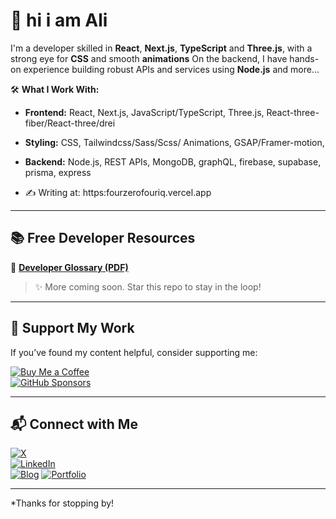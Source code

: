 # 👋 hi i am Ali

I'm a developer skilled in **React**, **Next.js**, **TypeScript** and **Three.js**, with a strong eye for **CSS** and smooth **animations** 
On the backend, I have hands-on experience building robust APIs and services using **Node.js** and more...

🛠️ **What I Work With:**
- **Frontend:** React, Next.js, JavaScript/TypeScript, Three.js,  React-three-fiber/React-three/drei
- **Styling:** CSS, Tailwindcss/Sass/Scss/ Animations, GSAP/Framer-motion,
- **Backend:** Node.js, REST APIs, MongoDB, graphQL, firebase, supabase, prisma, express
  
- ✍️ Writing at: https:fourzerofouriq.vercel.app


---

## 📚 Free Developer Resources


📘 **[Developer Glossary (PDF)](https://github.com/alimomtaznoor/devterms/raw/main/resources/developer-glossary.pdf)**  


> ✨ More coming soon. Star this repo to stay in the loop!

---

## 💖 Support My Work

If you’ve found my content helpful, consider supporting me:

[![Buy Me a Coffee](https://img.shields.io/badge/Buy%20me%20a%20coffee-%E2%98%95-orange?style=for-the-badge)](https://buymeacoffee.com/alimomtaznoor)  
[![GitHub Sponsors](https://img.shields.io/badge/Sponsor%20on-GitHub-%23fb6f92?style=for-the-badge&logo=github)](https://github.com/sponsors/alimomtaznoor)

---

## 📬 Connect with Me

[![X](https://img.shields.io/badge/X-@alimomtaznoor-blue?style=for-the-badge&logo=x)](https://x.com/alimomtaznoor)  
[![LinkedIn](https://img.shields.io/badge/LinkedIn-Connect-blue?style=for-the-badge&logo=linkedin)](https://linkedin.com/in/alimomtaznoor)  
[![Blog](https://img.shields.io/badge/Blog-Read%20Articles-orange?style=for-the-badge&logo=hashnode)](https://fourzerofrouiq.vercel.app)
[![Portfolio](https://img.shields.io/badge/Website?style=for-the-badge&logo=hashnode)](https://alimomtaznoor.vercel.app)

---

*Thanks for stopping by! 
